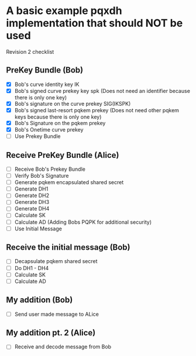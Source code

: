 # A basic example pqxdh implementation that should NOT be used 


 Revision 2 checklist
 
## PreKey Bundle (Bob)

- [x] Bob's curve identity key IK
- [x] Bob's signed curve prekey key spk (Does not need an identifier because there is only one key)
- [x] Bob's signature on the curve prekey SIG(IKSPK)
- [x] Bob's signed last-resort pqkem prekey (Does not need other pqkem keys because there is only one key)
- [x] Bob's Signature on the pqkem prekey
- [x] Bob's Onetime curve prekey
- [ ] Use Prekey Bundle

## Receive PreKey Bundle (Alice)

- [ ] Receive Bob's Prekey Bundle
- [ ] Verify Bob's Signature
- [ ] Generate pqkem encapsulated shared secret
- [ ] Generate DH1
- [ ] Generate DH2
- [ ] Generate DH3
- [ ] Generate DH4
- [ ] Calculate SK
- [ ] Calculate AD (Adding Bobs PQPK for additional security)
- [ ] Use Initial Message

## Receive the initial message (Bob)

- [ ] Decapsulate pqkem shared secret
- [ ] Do DH1 - DH4
- [ ] Calculate SK
- [ ] Calculate AD

## My addition (Bob)

- [ ] Send user made message to ALice

## My addition pt. 2 (Alice)

- [ ] Receive and decode message from Bob
